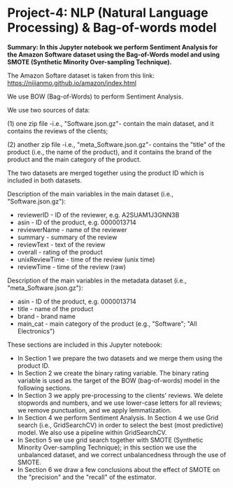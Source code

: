 # Project-4: NLP (Natural Language Processing) & Bag-of-words model

**Summary: In this Jupyter notebook we perform Sentiment Analysis for the Amazon Software dataset using the Bag-of-Words model and using SMOTE (Synthetic Minority Over-sampling Technique).**

The Amazon Softare dataset is taken from this link: https://nijianmo.github.io/amazon/index.html 

We use BOW (Bag-of-Words) to perform Sentiment Analysis. 

We use two sources of data: 

(1) one zip file -i.e., "Software.json.gz"- contain the main dataset, and it contains the reviews of the clients;

(2) another zip file -i.e., "meta_Software.json.gz"- contains the "title" of the product (i.e., the name of the product), and it contains the brand of the product and the main category of the product. 

The two datasets are merged together using the product ID which is included in both datasets. 

Description of the main variables in the main dataset (i.e., "Software.json.gz"): 

- reviewerID - ID of the reviewer, e.g. A2SUAM1J3GNN3B
- asin - ID of the product, e.g. 0000013714
- reviewerName - name of the reviewer
- summary - summary of the review
- reviewText - text of the review
- overall - rating of the product
- unixReviewTime - time of the review (unix time)
- reviewTime - time of the review (raw)

Description of the main variables in the metadata dataset (i.e., "meta_Software.json.gz"): 

- asin - ID of the product, e.g. 0000013714
- title - name of the product
- brand - brand name
- main_cat - main category of the product (e.g., "Software"; "All Electronics")

These sections are included in this Jupyter notebook: 
- In Section 1 we prepare the two datasets and we merge them using the product ID.  
- In Section 2 we create the binary rating variable. The binary rating variable is used as the target of the BOW (bag-of-words) model in the following sections. 
- In Section 3 we apply pre-processing to the clients' reviews. We delete stopwords and numbers, and we use lower-case letters for all reviews; we remove punctuation, and we apply lemmatization. 
- In Section 4 we perform Sentiment Analysis. In Section 4 we use Grid search (i.e., GridSearchCV) in order to select the best (most predictive) model. We also use a pipeline within GridSearchCV. 
- In Section 5 we use grid search together with SMOTE (Synthetic Minority Over-sampling Technique); in this section we use the unbalanced dataset, and we correct unbalancedness through the use of SMOTE. 
- In Section 6 we draw a few conclusions about the effect of SMOTE on the "precision" and the "recall" of the estimator. 
